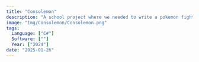 ```yaml
---
title: "Consolemon"
description: "A school project where we needed to write a pokemon fighting game a in console"
image: "Img/Consolemon/Consolemon.png"
tags:
  Language: ["C#"]
  Software: [""]
  Year: ["2024"]
date: "2025-01-26"
---
```

